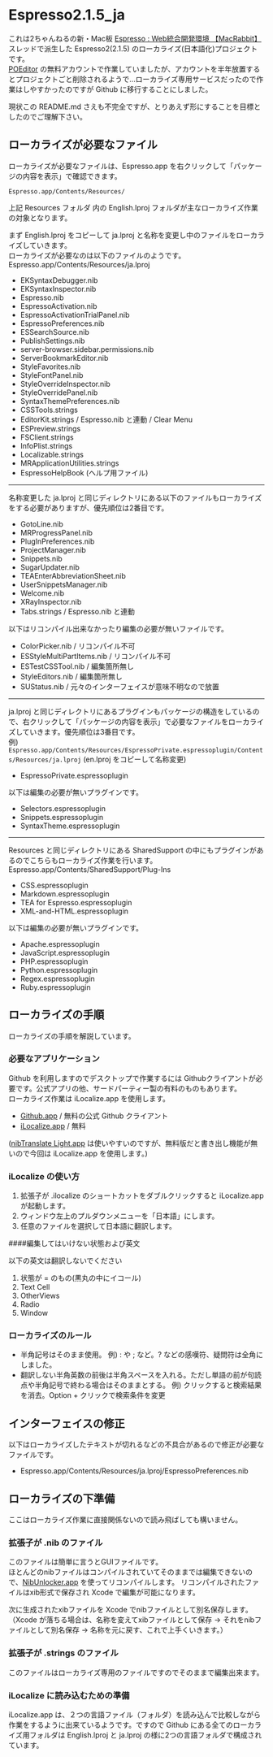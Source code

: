 Espresso2.1.5_ja
============
これは2ちゃんねるの新・Mac板 [Espresso : Web統合開発環境 【MacRabbit】](http://anago.2ch.net/test/read.cgi/mac/1321757964/) スレッドで派生した Espresso2(2.1.5) のローカライズ(日本語化)プロジェクトです。  
[POEditor](https://poeditor.com/) の無料アカウントで作業していましたが、アカウントを半年放置するとプロジェクトごと削除されるようで…ローカライズ専用サービスだったので作業はしやすかったのですが Github に移行することにしました。

現状この README.md さえも不完全ですが、とりあえず形にすることを目標としたのでご理解下さい。


ローカライズが必要なファイル
----------------------

ローカライズが必要なファイルは、Espresso.app を右クリックして「パッケージの内容を表示」で確認できます。  

`Espresso.app/Contents/Resources/`

上記 Resources フォルダ 内の English.lproj フォルダが主なローカライズ作業の対象となります。

まず English.lproj をコピーして ja.lproj と名称を変更し中のファイルをローカライズしていきます。  
ローカライズが必要なのは以下のファイルのようです。  
Espresso.app/Contents/Resources/ja.lproj

* EKSyntaxDebugger.nib
* EKSyntaxInspector.nib
* Espresso.nib
* EspressoActivation.nib
* EspressoActivationTrialPanel.nib
* EspressoPreferences.nib
* ESSearchSource.nib
* PublishSettings.nib
* server-browser.sidebar.permissions.nib
* ServerBookmarkEditor.nib
* StyleFavorites.nib
* StyleFontPanel.nib
* StyleOverrideInspector.nib
* StyleOverridePanel.nib
* SyntaxThemePreferences.nib
* CSSTools.strings
* EditorKit.strings  / Espresso.nib と連動 / Clear Menu
* ESPreview.strings
* FSClient.strings
* InfoPlist.strings
* Localizable.strings
* MRApplicationUtilities.strings
* EspressoHelpBook (ヘルプ用ファイル)

- - -
名称変更した ja.lproj と同じディレクトリにある以下のファイルもローカライズをする必要がありますが、優先順位は2番目です。  

* GotoLine.nib
* MRProgressPanel.nib
* PlugInPreferences.nib
* ProjectManager.nib
* Snippets.nib
* SugarUpdater.nib
* TEAEnterAbbreviationSheet.nib
* UserSnippetsManager.nib
* Welcome.nib
* XRayInspector.nib
* Tabs.strings / Espresso.nib と連動

以下はリコンパイル出来なかったり編集の必要が無いファイルです。

* ColorPicker.nib / リコンパイル不可
* ESStyleMultiPartItems.nib / リコンパイル不可
* ESTestCSSTool.nib / 編集箇所無し
* StyleEditors.nib / 編集箇所無し
* SUStatus.nib / 元々のインターフェイスが意味不明なので放置


- - -
ja.lproj と同じディレクトリにあるプラグインもパッケージの構造をしているので、右クリックして「パッケージの内容を表示」で必要なファイルをローカライズしていきます。優先順位は3番目です。  
例) `Espresso.app/Contents/Resources/EspressoPrivate.espressoplugin/Contents/Resources/ja.lproj` (en.lproj をコピーして名称変更)

* EspressoPrivate.espressoplugin


以下は編集の必要が無いプラグインです。

* Selectors.espressoplugin
* Snippets.espressoplugin
* SyntaxTheme.espressoplugin

- - -
Resources と同じディレクトリにある SharedSupport の中にもプラグインがあるのでこちらもローカライズ作業を行います。  
Espresso.app/Contents/SharedSupport/Plug-Ins

* CSS.espressoplugin
* Markdown.espressoplugin
* TEA for Espresso.espressoplugin
* XML-and-HTML.espressoplugin

以下は編集の必要が無いプラグインです。

* Apache.espressoplugin
* JavaScript.espressoplugin
* PHP.espressoplugin
* Python.espressoplugin
* Regex.espressoplugin
* Ruby.espressoplugin


ローカライズの手順
--------------

ローカライズの手順を解説しています。

### 必要なアプリケーション

Github を利用しますのでデスクトップで作業するには Githubクライアントが必要です。公式アプリの他、サードパーティー製の有料のものもあります。  
ローカライズ作業は iLocalize.app を使用します。

* [Github.app](https://mac.github.com) / 無料の公式 Github クライアント
* [iLocalize.app](https://itunes.apple.com/jp/app/ilocalize/id437165919?mt=12) / 無料

([nibTranslate Light.app](https://itunes.apple.com/jp/app/nibtranslate-light/id419607106?mt=12) は使いやすいのですが、無料版だと書き出し機能が無いので今回は iLocalize.app を使用します。)

### iLocalize の使い方

1. 拡張子が .ilocalize のショートカットをダブルクリックすると iLocalize.app が起動します。 
2. ウィンドウ左上のプルダウンメニューを「日本語」にします。
3. 任意のファイルを選択して日本語に翻訳します。

####編集してはいけない状態および英文

以下の英文は翻訳しないでください

1. 状態が = のもの(黒丸の中にイコール)
2. Text Cell
3. OtherViews
4. Radio
5. Window

### ローカライズのルール

* 半角記号はそのまま使用。 例) : や ; など。? などの感嘆符、疑問符は全角にしました。
* 翻訳しない半角英数の前後は半角スペースを入れる。ただし単語の前が句読点や半角記号で終わる場合はそのままとする。 例) クリックすると検索結果を消去。Option + クリックで検索条件を変更


インターフェイスの修正
-----------------

以下はローカライズしたテキストが切れるなどの不具合があるので修正が必要なファイルです。

* Espresso.app/Contents/Resources/ja.lproj/EspressoPreferences.nib


ローカライズの下準備
---------------

ここはローカライズ作業に直接関係ないので読み飛ばしても構いません。

### 拡張子が .nib のファイル
このファイルは簡単に言うとGUIファイルです。  
ほとんどのnibファイルはコンパイルされていてそのままでは編集できないので、[NibUnlocker.app](http://www.charlessoft.com) を使ってリコンパイルします。
リコンパイルされたファイルはxib形式で保存され Xcode で編集が可能になります。

次に生成されたxibファイルを Xcode でnibファイルとして別名保存します。（Xcode が落ちる場合は、名称を変えてxibファイルとして保存 → それをnibファイルとして別名保存 → 名称を元に戻す、これで上手くいきます。）

### 拡張子が .strings のファイル
このファイルはローカライズ専用のファイルですのでそのままで編集出来ます。

### iLocalize に読み込むための準備
iLocalize.app は、２つの言語ファイル（フォルダ）を読み込んで比較しながら作業をするように出来ているようです。ですので Github にある全てのローカライズ用フォルダは English.lproj と ja.lproj の様に2つの言語フォルダで構成されています。
